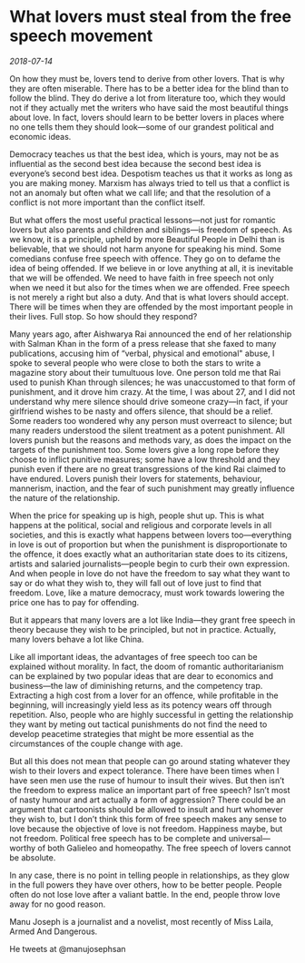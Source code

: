 # What lovers must steal from the free speech movement

*2018-07-14*

On how they must be, lovers tend to derive from other lovers. That is
why they are often miserable. There has to be a better idea for the
blind than to follow the blind. They do derive a lot from literature
too, which they would not if they actually met the writers who have said
the most beautiful things about love. In fact, lovers should learn to be
better lovers in places where no one tells them they should look—some of
our grandest political and economic ideas.

Democracy teaches us that the best idea, which is yours, may not be as
influential as the second best idea because the second best idea is
everyone’s second best idea. Despotism teaches us that it works as long
as you are making money. Marxism has always tried to tell us that a
conflict is not an anomaly but often what we call life; and that the
resolution of a conflict is not more important than the conflict itself.

But what offers the most useful practical lessons—not just for romantic
lovers but also parents and children and siblings—is freedom of speech.
As we know, it is a principle, upheld by more Beautiful People in Delhi
than is believable, that we should not harm anyone for speaking his
mind. Some comedians confuse free speech with offence. They go on to
defame the idea of being offended. If we believe in or love anything at
all, it is inevitable that we will be offended. We need to have faith in
free speech not only when we need it but also for the times when we are
offended. Free speech is not merely a right but also a duty. And that is
what lovers should accept. There will be times when they are offended by
the most important people in their lives. Full stop. So how should they
respond?

Many years ago, after Aishwarya Rai announced the end of her
relationship with Salman Khan in the form of a press release that she
faxed to many publications, accusing him of “verbal, physical and
emotional" abuse, I spoke to several people who were close to both the
stars to write a magazine story about their tumultuous love. One person
told me that Rai used to punish Khan through silences; he was
unaccustomed to that form of punishment, and it drove him crazy. At the
time, I was about 27, and I did not understand why mere silence should
drive someone crazy—in fact, if your girlfriend wishes to be nasty and
offers silence, that should be a relief. Some readers too wondered why
any person must overreact to silence; but many readers understood the
silent treatment as a potent punishment. All lovers punish but the
reasons and methods vary, as does the impact on the targets of the
punishment too. Some lovers give a long rope before they choose to
inflict punitive measures; some have a low threshold and they punish
even if there are no great transgressions of the kind Rai claimed to
have endured. Lovers punish their lovers for statements, behaviour,
mannerism, inaction, and the fear of such punishment may greatly
influence the nature of the relationship.

When the price for speaking up is high, people shut up. This is what
happens at the political, social and religious and corporate levels in
all societies, and this is exactly what happens between lovers
too—everything in love is out of proportion but when the punishment is
disproportionate to the offence, it does exactly what an authoritarian
state does to its citizens, artists and salaried journalists—people
begin to curb their own expression. And when people in love do not have
the freedom to say what they want to say or do what they wish to, they
will fall out of love just to find that freedom. Love, like a mature
democracy, must work towards lowering the price one has to pay for
offending.

But it appears that many lovers are a lot like India—they grant free
speech in theory because they wish to be principled, but not in
practice. Actually, many lovers behave a lot like China.

Like all important ideas, the advantages of free speech too can be
explained without morality. In fact, the doom of romantic
authoritarianism can be explained by two popular ideas that are dear to
economics and business—the law of diminishing returns, and the
competency trap. Extracting a high cost from a lover for an offence,
while profitable in the beginning, will increasingly yield less as its
potency wears off through repetition. Also, people who are highly
successful in getting the relationship they want by meting out tactical
punishments do not find the need to develop peacetime strategies that
might be more essential as the circumstances of the couple change with
age.

But all this does not mean that people can go around stating whatever
they wish to their lovers and expect tolerance. There have been times
when I have seen men use the ruse of humour to insult their wives. But
then isn’t the freedom to express malice an important part of free
speech? Isn’t most of nasty humour and art actually a form of
aggression? There could be an argument that cartoonists should be
allowed to insult and hurt whomever they wish to, but I don’t think this
form of free speech makes any sense to love because the objective of
love is not freedom. Happiness maybe, but not freedom. Political free
speech has to be complete and universal—worthy of both Galieleo and
homeopathy. The free speech of lovers cannot be absolute.

In any case, there is no point in telling people in relationships, as
they glow in the full powers they have over others, how to be better
people. People often do not lose love after a valiant battle. In the
end, people throw love away for no good reason.

Manu Joseph is a journalist and a novelist, most recently of Miss Laila,
Armed And Dangerous.

He tweets at @manujosephsan
